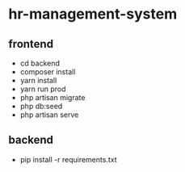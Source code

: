 # hr-management-system

## frontend
- cd backend
- composer install
- yarn install
- yarn run prod
- php artisan migrate
- php db:seed
- php artisan serve

## backend
- pip install -r requirements.txt